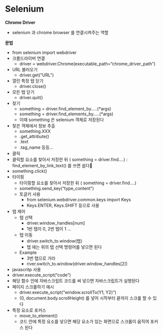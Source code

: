 # Selenium

**Chrome Driver**

- selenium 과 chrome browser 를 연결시켜주는 역할

**문법**

- from selenium import webdriver
- 크롬드라이버 연결
    - driver = webdriver.Chrome(executable_path=“chrome_driver_path”)
- URL 불러오기
    - driver.get(“URL”)
- 열린 특정 탭 닫기
    - driver.close()
- 모든 탭 닫기
    - driver.quit()
- 찾기
    - something = driver.find_element_by…..(*args)
    - something = driver.find_elements_by…..(*args)
    - 이때 something 은 selenium 객체로 저장된다
- 찾은 객체에서 정보 추출
    - something.XXX
    - .get_attribute()
    - .text
    - .tag_name 등등…
- 클릭
- 클릭할 요소를 찾아서 저장한 뒤 ( something = driver.find….) : find_element_by_link_text() 를 쓰면 쉽다
- something.click()
- 타이핑
    - 타이핑할 요소를 찾아서 저장한 뒤 ( something = driver.find….)
    - something.send_key(“type_content”)
    - 토글키 사용
        - from selenium.webdriver.common.keys import Keys
        - Keys.ENTER, Keys.SHIFT 등으로 사용
- 탭 제어
    - 탭 선택
        - driver.window_handles[num]
        - 1번 탭이 0, 2번 탭이 1 …
    - 탭 이동
        - driver.switch_to.window(탭)
        - 탭 에는 위의 탭 선택 명령어를 넣으면 된다
    - Example
        - 3번 탭으로 가라
        - river.switch_to.window(driver.window_handles[2])
- javascritp 사용
- driver.execute_script(“code”)
- 해당 함수 안에 자바스크립트 코드를 써 넣으면 자바스크립트가 실행된다
- 페이지 스크롤하기 예시
    - driver.execute_script(“window.scrollTo(Y1, Y2)”)
    - (0, document.body.scrollHeight) 를 넣어 시작부터 끝까지 스크롤 할 수 있다
- 특정 요소로 포커스
    - move_to_element()
    - 코드 안에 특정 요소를 넣으면 해당 요소가 있는 화면으로 스크롤이 움직여 포커스 된다